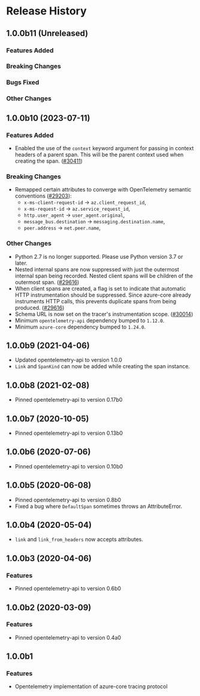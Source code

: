 # Release History

## 1.0.0b11 (Unreleased)

### Features Added

### Breaking Changes

### Bugs Fixed

### Other Changes

## 1.0.0b10 (2023-07-11)

### Features Added

- Enabled the use of the `context` keyword argument for passing in context headers of a parent span. This will be the parent context used when creating the span. ([#30411](https://github.com/Azure/azure-sdk-for-python/pull/30411))

### Breaking Changes

- Remapped certain attributes to converge with OpenTelemetry semantic conventions ([#29203](https://github.com/Azure/azure-sdk-for-python/pull/29203)):
    - `x-ms-client-request-id` -> `az.client_request_id`,
    - `x-ms-request-id` -> `az.service_request_id`,
    - `http.user_agent` -> `user_agent.original`,
    - `message_bus.destination` -> `messaging.destination.name`,
    - `peer.address` -> `net.peer.name`,

### Other Changes

- Python 2.7 is no longer supported. Please use Python version 3.7 or later.
- Nested internal spans are now suppressed with just the outermost internal span being recorded. Nested client spans will be children of the outermost span. ([#29616](https://github.com/Azure/azure-sdk-for-python/pull/29616))
- When client spans are created, a flag is set to indicate that automatic HTTP instrumentation should be suppressed. Since azure-core already instruments HTTP calls, this prevents duplicate spans from being produced. ([#29616](https://github.com/Azure/azure-sdk-for-python/pull/29616))
- Schema URL is now set on the tracer's instrumentation scope. ([#30014](https://github.com/Azure/azure-sdk-for-python/pull/30014))
- Minimum `opentelemetry-api` dependency bumped to `1.12.0`.
- Minimum `azure-core` dependency bumped to `1.24.0`.

## 1.0.0b9 (2021-04-06)

- Updated opentelemetry-api to version 1.0.0
- `Link` and `SpanKind` can now be added while creating the span instance.

## 1.0.0b8 (2021-02-08)

- Pinned opentelemetry-api to version 0.17b0

## 1.0.0b7 (2020-10-05)

- Pinned opentelemetry-api to version 0.13b0

## 1.0.0b6 (2020-07-06)

- Pinned opentelemetry-api to version 0.10b0

## 1.0.0b5 (2020-06-08)

- Pinned opentelemetry-api to version 0.8b0
- Fixed a bug where `DefaultSpan` sometimes throws an AttributeError.

## 1.0.0b4 (2020-05-04)

- `link` and `link_from_headers` now accepts attributes.

## 1.0.0b3 (2020-04-06)

### Features

- Pinned opentelemetry-api to version 0.6b0

## 1.0.0b2 (2020-03-09)

### Features

- Pinned opentelemetry-api to version 0.4a0

## 1.0.0b1

### Features

- Opentelemetry implementation of azure-core tracing protocol
